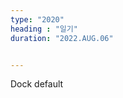 ```yaml
---
type: "2020"
heading : "일기"
duration: "2022.AUG.06"


---
```

 
 
Dock default
 
<img scr="/todo/images/dock_default.png" width=100 >
 